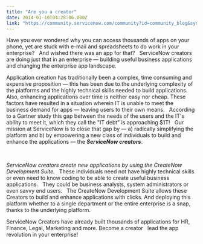 ```yaml
---
title: "Are you a creator"
date: 2014-01-10T04:28:06.000Z
link: "https://community.servicenow.com/community?id=community_blog&sys_id=44fd622ddbd0dbc01dcaf3231f9619c3"
---
```

<p>Have you ever wondered why you can access thousands of apps on your phone, yet are stuck with e-mail and spreadsheets to do work in your enterprise?   And wished there was an app for that?   ServiceNow creators are doing just that in an enterprise — building useful business applications and changing the enterprise app landscape.</p><p></p><p>Application creation has traditionally been a complex, time consuming and expensive proposition — this has been due to the underlying complexity of the platforms and the highly technical skills needed to build applications.   Also, enhancing applications over time is neither easy nor cheap. These factors have resulted in a situation wherein IT is unable to meet the business demand for apps — leaving users to their own means.   According to a Gartner study this gap between the needs of the users and the IT's ability to meet it, which they call the "IT debt" is approaching $1T!   Our mission at ServiceNow is to close that gap by — a) radically simplifying the platform and b) by empowering a new class of individuals to build and enhance the applications — the <strong><em>ServiceNow creators</em></strong>.</p><p><em><br/></em></p><p><em>ServiceNow creators create new applications by using the CreateNow Development Suite.</em>   These individuals need not have highly technical skills or even need to know coding to be able to create useful business applications.   They could be business analysts, system administrators or even savvy end users.   The CreateNow Development Suite allows these Creators to build and enhance applications with clicks. And deploying this platform whether to a single department or the entire enterprise is a snap, thanks to the underlying platform.</p><p>ServiceNow Creators have already built thousands of applications for HR, Finance, Legal, Marketing and more. Become a creator   lead the app revolution in your enterprise!</p>